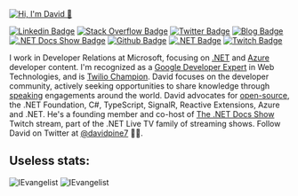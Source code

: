 <a href="https://github.com/IEvangelist">
  <img alt="Hi, I'm David 👋" src="https://github.com/IEvangelist/IEvangelist/blob/main/gh-profile-sm.gif" />
</a>

[![Linkedin Badge](https://img.shields.io/badge/-David%20Pine-blue?style=flat&logo=Linkedin&logoColor=white&link=https://www.linkedin.com/in/dpine/)](https://www.linkedin.com/in/dpine/)
[![Stack Overflow Badge](https://img.shields.io/badge/-David%20Pine-black?style=flat&logo=Stack%20Overflow&logoColor=orange&link=https://stackoverflow.com/users/2410379/david-pine)](https://stackoverflow.com/users/2410379/david-pine)
[![Twitter Badge](https://img.shields.io/badge/-@davidpine7-1da1f2?style=flat&logo=twitter&logoColor=white&link=https://twitter.com/davidpine7)](https://twitter.com/davidpine7)
[![Blog Badge](https://img.shields.io/badge/-Blog%20RSS-darkred?style=flat&logo=rss&logoColor=yellow&link=https://davidpine.net/index.xml)](https://davidpine.net/index.xml)
[![.NET Docs Show Badge](https://img.shields.io/badge/-.NET%20Docs%20Show-7014e8?style=flat&logo=youtube&logoColor=red&link=https://dotnetdocs.dev)](https://dotnetdocs.dev)
[![Github Badge](https://img.shields.io/badge/-IEvangelist-404040?style=flat&logo=github&logoColor=cyan&link=https://github.com/IEvangelist)](https://github.com/IEvangelist)
[![.NET Badge](https://img.shields.io/badge/-.NET-512BD4?style=flat&logo=c%20sharp&logoColor=white&link=https://dot.net)](https://dot.net)
[![Twitch Badge](https://img.shields.io/badge/-Visual%20Studio-9146ff?style=flat&logo=twitch&logoColor=white&link=https://www.twitch.tv/visualstudio)](https://www.twitch.tv/visualstudio)

I work in Developer Relations at Microsoft, focusing on [.NET](https://docs.microsoft.com/dotnet) and [Azure](https://docs.microsoft.com/azure) developer content. I'm recognized as a [Google Developer Expert](https://developers.google.com/community/experts/directory/profile/profile-david_pine) in Web Technologies, and is [Twilio Champion](https://www.twilio.com/champions). David focuses on the developer community, actively seeking opportunities to share knowledge through [speaking](http://davidpine.net/speaking) engagements around the world. David advocates for [open-source](https://github.com/IEvangelist), the .NET Foundation, C#, TypeScript, SignalR, Reactive Extensions, Azure and .NET. He's a founding member and co-host of [The .NET Docs Show](https://dotnetdocs.dev) Twitch stream, part of the .NET Live TV family of streaming shows. Follow David on Twitter at [@davidpine7](https://twitter.com/davidpine7) 🤘🏽.

## Useless stats:

<img src="https://github-readme-stats.vercel.app/api?username=IEvangelist&show_icons=true&theme=dark&count_private=true" alt="IEvangelist" />
<img src="https://github-readme-stats.vercel.app/api/top-langs/?username=IEvangelist&theme=dark&layout=compact&hide=html,javascript,CSS,PowerShell&langs_count=6" alt="IEvangelist" />
